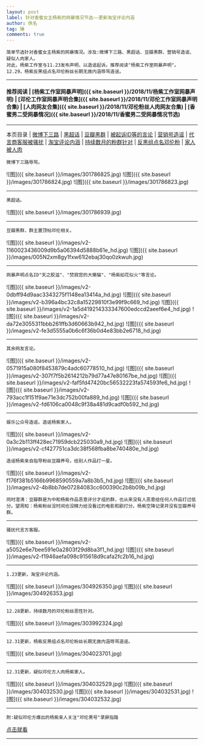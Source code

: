 ```yaml
---
layout: post
label: 针对香蜜女主杨紫的网暴情况节选——更新淘宝评论内涵
author: 佚名
tag: 锤
comments: true
---
```


    简单节选针对香蜜女主杨紫的网暴情况。涉及:微博下三路、黑超话、豆瓣黑群、营销号造谣、疑似人肉家人。
    对此，杨紫工作室与11.23发布声明，以造谣起诉。推荐阅读"杨紫工作室网暴声明"。
    12.29，杨紫反黑组点名邓伦粉丝长期无故内涵辱骂造谣。

---

#### 推荐阅读 \| [杨紫工作室网暴声明]({{ site.baseurl }}/2018/11/杨紫工作室网暴声明) \| [邓伦工作室网暴声明合集]({{ site.baseurl }}/2018/11/邓伦工作室网暴声明合集) \| [人肉网友合集]({{ site.baseurl }}/2018/11/邓伦粉丝人肉网友合集) \| [香蜜男二受网暴情况]({{ site.baseurl }}/2018/11/香蜜男二受网暴情况节选) 

---
本页目录 \| [微博下三路](#dxjja) \| [黑超话](#dxjjb) \| [豆瓣黑群](#dxjjc) \| [被起诉ID等的言论](#dxjjd) \| [营销号造谣](#dxjje) \| [代言商客服被骚扰](#dxjjf) \| [淘宝评论内涵](#dxjjj) \| [持续数月的粉群针对](#dxjjg) \| [反黑组点名邓伦粉](#dxjjh) \| [家人被人肉](#dxjji) 


<a class="anchor" name="dxjja"></a>

    微博下三路辱骂。

![图]({{ site.baseurl }}/images/301786825.jpg)
![图]({{ site.baseurl }}/images/301786824.jpg)
![图]({{ site.baseurl }}/images/301786823.jpg)

---

<a class="anchor" name="dxjjb"></a>

    黑超话。

![图]({{ site.baseurl }}/images/301786939.jpg)

---

<a class="anchor" name="dxjjc"></a>

    豆瓣黑群，群主置顶帖邓伦相关。

![图]({{ site.baseurl }}/images/v2-1160023436009d9b5a06394d5888b61e_hd.jpg)
![图]({{ site.baseurl }}/images/005N2xm8gy1fxw61l2ebaj30qo0zkwuh.jpg)

---

<a class="anchor" name="dxjjd"></a>

    网暴声明点名ID"天之胶滋"、"焚寂宫的大懒猫"、"杨紫如花似火"等言论。
    
![图]({{ site.baseurl }}/images/v2-0dbff94d9aac3343275f1148ea13414a_hd.jpg)
![图]({{ site.baseurl }}/images/v2-b396a4bc32c8a15229810f3e99f9c669_hd.jpg)
![图]({{ site.baseurl }}/images/v2-1a5d419214333347600edccd2aeef6e4_hd.jpg)
![图]({{ site.baseurl }}/images/v2-da72e3055311bbb261ffb3d60663b942_hd.jpg)
![图]({{ site.baseurl }}/images/v2-fe3d5555a0b6c6f36b0d4e83bb2e6718_hd.jpg)


---

    其余网友言论。

![图]({{ site.baseurl }}/images/v2-0571915a080f8453879c4adc60778510_hd.jpg)
![图]({{ site.baseurl }}/images/v2-307f7f5b2614212b79d77a47e80167be_hd.jpg)
![图]({{ site.baseurl }}/images/v2-faf5fd47420bc56532223fa574593fe6_hd.jpg)
![图]({{ site.baseurl }}/images/v2-793acc1f151f9ae71e3dc752b00fa889_hd.jpg)
![图]({{ site.baseurl }}/images/v2-fd6106ca0048c9f38a481d9cadf0b592_hd.jpg)

---

<a class="anchor" name="dxjje"></a>

    娱乐公众号造谣。造谣杨紫家人。
    
![图]({{ site.baseurl }}/images/v2-0a3c2b113ff428ec71959dcb225030a9_hd.jpg) 
![图]({{ site.baseurl }}/images/v2-cf427751ca3dc38f568fba8be740480e_hd.jpg) 

    造谣杨紫亲自指导粉丝豆瓣养号。给别人作品打一星。
    
![图]({{ site.baseurl }}/images/v2-f176f381b5166b9968590559a7a8b3b5_hd.jpg) 
![图]({{ site.baseurl }}/images/v2-4b8bb7de07284083cc600390c2b8b09b_hd.jpg) 

    同时澄清：豆瓣群是为中和杨紫作品恶意评分才组的群，也从来没有人恶意给任何人作品打过低分。望周知：杨紫粉丝没时间也没精力给没看过的电影和剧打分。杨紫空降记录并没有豆瓣养号群。

---

<a class="anchor" name="dxjjf"></a>

    骚扰代言方客服。

![图]({{ site.baseurl }}/images/v2-a5052e6e7bee591e0a2803f29d8ba3f1_hd.jpg)
![图]({{ site.baseurl }}/images/v2-f1946aefa098c915618d9cafa2fc2b16_hd.jpg)

---

<a class="anchor" name="dxjjj"></a>

    1.23更新，淘宝评论内涵。

![图]({{ site.baseurl }}/images/304926350.jpg)
![图]({{ site.baseurl }}/images/304926353.jpg)

---

<a class="anchor" name="dxjjg"></a>

    12.28更新，持续数月的邓伦粉丝恶性针对。

![图]({{ site.baseurl }}/images/303992324.jpg)

---

<a class="anchor" name="dxjjh"></a>

    12.31更新，杨紫反黑组点名邓伦粉丝长期无故内涵辱骂造谣。

![图]({{ site.baseurl }}/images/304023701.jpg)

---

<a class="anchor" name="dxjjh"></a>

    12.31更新，疑似邓伦方人肉杨紫家人。

![图]({{ site.baseurl }}/images/304032529.jpg)
![图]({{ site.baseurl }}/images/304032530.jpg)
![图]({{ site.baseurl }}/images/304032531.jpg)
![图]({{ site.baseurl }}/images/304032532.jpg)

---

    附:疑似邓伦方爆出的杨紫亲人关注"邓伦黑号"录屏指路
    
[点击就看](http://video.weibo.com/show?fid=1034:4321981235979629)

---
